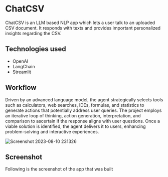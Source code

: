 # ChatCSV
ChatCSV is an LLM based NLP app which lets a user talk to an uploaded CSV document. It responds with texts and provides important personalized insights regarding the CSV.

## Technologies used
- OpenAI
- LangChain
- Streamlit

## Workflow

Driven by an advanced language model, the agent strategically selects tools such as calculators, web searches, IDEs, formulas, and statistics to generate actions that potentially address user queries. The project employs an iterative loop of thinking, action generation, interpretation, and comparison to ascertain if the response aligns with user questions. Once a viable solution is identified, the agent delivers it to users, enhancing problem-solving and interactive experiences.

![Screenshot 2023-08-10 231326](https://github.com/raiyan22/chatCSV/assets/58294098/8e929c3f-0b61-4f17-8378-3c0d1a37534f)

## Screenshot

Following is the screenshot of the app that was built
